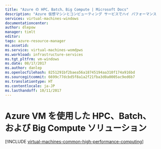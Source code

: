 ```yaml
---
title: "Azure の HPC、Batch、Big Compute | Microsoft Docs"
description: "Azure 仮想マシンとコンピューティング サービスでハイ パフォーマンス コンピューティング (HPC)、バッチ、およびビッグ コンピューティングのワークロードを実行するための Azure ソリューションについて説明します。"
services: virtual-machines-windows
documentationcenter: 
author: dlepow
manager: timlt
editor: 
tags: azure-resource-manager
ms.assetid: 
ms.service: virtual-machines-womdpws
ms.workload: infrastructure-services
ms.tgt_pltfrm: vm-windows
ms.date: 08/17/2017
ms.author: danlep
ms.openlocfilehash: 8251291bf2baea56a18745194aa310f174a916bd
ms.sourcegitcommit: 6699c77dcbd5f8a1a2f21fba3d0a0005ac9ed6b7
ms.translationtype: HT
ms.contentlocale: ja-JP
ms.lasthandoff: 10/11/2017
---
```

# <a name="hpc-batch-and-big-compute-solutions-using-azure-vms"></a>Azure VM を使用した HPC、Batch、および Big Compute ソリューション

[!INCLUDE [virtual-machines-common-high-performance-computing](../../../includes/virtual-machines-common-high-performance-computing.md)]
